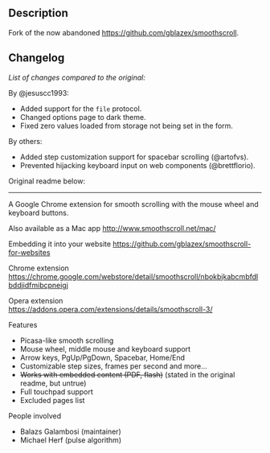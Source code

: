 ## Description

Fork of the now abandoned https://github.com/gblazex/smoothscroll.

## Changelog

_List of changes compared to the original:_

By @jesuscc1993:

- Added support for the `file` protocol.
- Changed options page to dark theme.
- Fixed zero values loaded from storage not being set in the form.

By others:

- Added step customization support for spacebar scrolling (@artofvs).
- Prevented hijacking keyboard input on web components (@brettflorio).

Original readme below:

---

A Google Chrome extension for smooth scrolling with the mouse wheel and keyboard buttons.

Also available as a Mac app
http://www.smoothscroll.net/mac/

Embedding it into your website
https://github.com/gblazex/smoothscroll-for-websites

Chrome extension
https://chrome.google.com/webstore/detail/smoothscroll/nbokbjkabcmbfdlbddjidfmibcpneigj

Opera extension
https://addons.opera.com/extensions/details/smoothscroll-3/

Features

- Picasa-like smooth scrolling
- Mouse wheel, middle mouse and keyboard support
- Arrow keys, PgUp/PgDown, Spacebar, Home/End
- Customizable step sizes, frames per second and more...
- ~~Works with embedded content (PDF, flash)~~ (stated in the original readme, but untrue)
- Full touchpad support
- Excluded pages list

People involved

- Balazs Galambosi (maintainer)
- Michael Herf (pulse algorithm)
